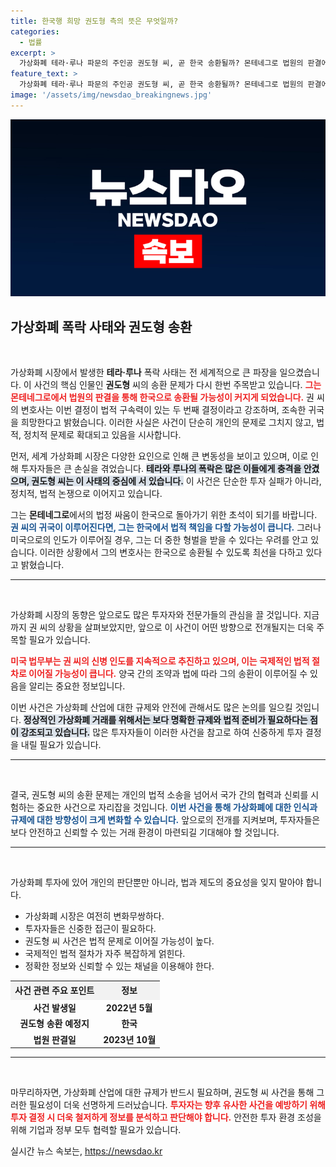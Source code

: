```yaml
---
title: 한국행 희망 권도형 측의 뜻은 무엇일까?
categories:
  - 법률
excerpt: >
  가상화폐 테라·루나 파문의 주인공 권도형 씨, 곧 한국 송환될까? 몬테네그로 법원의 판결에 따라 그는 귀국을 갈망하며 법적 투쟁을 이어가고 있습니다. 과연 그의 운명은?
feature_text: >
  가상화폐 테라·루나 파문의 주인공 권도형 씨, 곧 한국 송환될까? 몬테네그로 법원의 판결에 따라 그는 귀국을 갈망하며 법적 투쟁을 이어가고 있습니다. 과연 그의 운명은?
image: '/assets/img/newsdao_breakingnews.jpg'
---
```


<p><img src="/assets/img/newsdao_breakingnews.jpg" alt="flaretime 속보" /></p>

<h2 data-ke-size="size26">가상화폐 폭락 사태와 권도형 송환</h2>

<p data-ke-size="size16">&nbsp;</p>

<p>가상화폐 시장에서 발생한 <strong>테라·루나</strong> 폭락 사태는 전 세계적으로 큰 파장을 일으켰습니다. 이 사건의 핵심 인물인 <strong>권도형</strong> 씨의 송환 문제가 다시 한번 주목받고 있습니다. <b><span style="color: #ee2323;">그는 몬테네그로에서 법원의 판결을 통해 한국으로 송환될 가능성이 커지게 되었습니다.</span></b> 권 씨의 변호사는 이번 결정이 법적 구속력이 있는 두 번째 결정이라고 강조하며, 조속한 귀국을 희망한다고 밝혔습니다. 이러한 사실은 사건이 단순히 개인의 문제로 그치지 않고, 법적, 정치적 문제로 확대되고 있음을 시사합니다.</p>

<p>먼저, 세계 가상화폐 시장은 다양한 요인으로 인해 큰 변동성을 보이고 있으며, 이로 인해 투자자들은 큰 손실을 겪었습니다. <b><span style="background-color: #21538527;">테라와 루나의 폭락은 많은 이들에게 충격을 안겼으며, 권도형 씨는 이 사태의 중심에 서 있습니다.</span></b> 이 사건은 단순한 투자 실패가 아니라, 정치적, 법적 논쟁으로 이어지고 있습니다.</p>

<p>그는 <strong>몬테네그로</strong>에서의 법정 싸움이 한국으로 돌아가기 위한 초석이 되기를 바랍니다. <b><span style="color: #1a5490;">권 씨의 귀국이 이루어진다면, 그는 한국에서 법적 책임을 다할 가능성이 큽니다.</span></b> 그러나 미국으로의 인도가 이루어질 경우, 그는 더 중한 형벌을 받을 수 있다는 우려를 안고 있습니다. 이러한 상황에서 그의 변호사는 한국으로 송환될 수 있도록 최선을 다하고 있다고 밝혔습니다.</p>

<hr />

<p data-ke-size="size16">&nbsp;</p>

<p>가상화폐 시장의 동향은 앞으로도 많은 투자자와 전문가들의 관심을 끌 것입니다. 지금까지 권 씨의 상황을 살펴보았지만, 앞으로 이 사건이 어떤 방향으로 전개될지는 더욱 주목할 필요가 있습니다.</p>

<p><b><span style="color: #ee2323;">미국 법무부는 권 씨의 신병 인도를 지속적으로 추진하고 있으며, 이는 국제적인 법적 절차로 이어질 가능성이 큽니다.</span></b> 양국 간의 조약과 법에 따라 그의 송환이 이루어질 수 있음을 알리는 중요한 정보입니다.</p>

<p>이번 사건은 가상화폐 산업에 대한 규제와 안전에 관해서도 많은 논의를 일으킬 것입니다. <b><span style="background-color: #21538527;">정상적인 가상화폐 거래를 위해서는 보다 명확한 규제와 법적 준비가 필요하다는 점이 강조되고 있습니다.</span></b> 많은 투자자들이 이러한 사건을 참고로 하여 신중하게 투자 결정을 내릴 필요가 있습니다.</p>

<hr />

<p data-ke-size="size16">&nbsp;</p>

<p>결국, 권도형 씨의 송환 문제는 개인의 법적 소송을 넘어서 국가 간의 협력과 신뢰를 시험하는 중요한 사건으로 자리잡을 것입니다. <b><span style="color: #1a5490;">이번 사건을 통해 가상화폐에 대한 인식과 규제에 대한 방향성이 크게 변화할 수 있습니다.</span></b> 앞으로의 전개를 지켜보며, 투자자들은 보다 안전하고 신뢰할 수 있는 거래 환경이 마련되길 기대해야 할 것입니다.</p>

<hr />

<p data-ke-size="size16">&nbsp;</p>

<p>가상화폐 투자에 있어 개인의 판단뿐만 아니라, 법과 제도의 중요성을 잊지 말아야 합니다. <ul>
<li>가상화폐 시장은 여전히 변화무쌍하다.</li>
<li>투자자들은 신중한 접근이 필요하다.</li>
<li>권도형 씨 사건은 법적 문제로 이어질 가능성이 높다.</li>
<li>국제적인 법적 절차가 자주 복잡하게 얽힌다.</li>
<li>정확한 정보와 신뢰할 수 있는 채널을 이용해야 한다.</li></p>

</ul>

<table style="width: 100%; border-collapse: collapse;">

<p><tr style="background-color: #f2f2f2;">
<td style="text-align: center; height: 25px;"><b>사건 관련 주요 포인트</b></td>
<td style="text-align: center; height: 25px;"><b>정보</b></td>
</tr>
<tr>
<td style="text-align: center; height: 17px;"><b>사건 발생일</b></td>
<td style="text-align: center; height: 17px;"><b>2022년 5월</b></td>
</tr>
<tr>
<td style="text-align: center; height: 17px;"><b>권도형 송환 예정지</b></td>
<td style="text-align: center; height: 17px;"><b>한국</b></td>
</tr>
<tr>
<td style="text-align: center; height: 17px;"><b>법원 판결일</b></td>
<td style="text-align: center; height: 17px;"><b>2023년 10월</b></td>
</tr>
</table></p>

<hr />

<p data-ke-size="size16">&nbsp;</p>

<p>마무리하자면, 가상화폐 산업에 대한 규제가 반드시 필요하며, 권도형 씨 사건을 통해 그러한 필요성이 더욱 선명하게 드러났습니다. <b><span style="color: #ee2323;">투자자는 향후 유사한 사건을 예방하기 위해 투자 결정 시 더욱 철저하게 정보를 분석하고 판단해야 합니다.</span></b> 안전한 투자 환경 조성을 위해 기업과 정부 모두 협력할 필요가 있습니다.</p>
실시간 뉴스 속보는, <a href="https://newsdao.kr" rel="dofollow">https://newsdao.kr</a>


